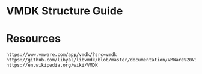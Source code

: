 # VMDK Structure Guide

# Resources
    https://www.vmware.com/app/vmdk/?src=vmdk
    https://github.com/libyal/libvmdk/blob/master/documentation/VMWare%20Virtual%20Disk%20Format%20(VMDK).asciidoc
    https://en.wikipedia.org/wiki/VMDK
    